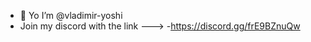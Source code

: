 - 👋 Yo I’m @vladimir-yoshi
- Join my discord with the link --->
-https://discord.gg/frE9BZnuQw


<!---
vladimir-yoshi-1/vladimir-yoshi-1 is a ✨ special ✨ repository because its `README.md` (this file) appears on your GitHub profile.
You can click the Preview link to take a look at your changes.
--->
